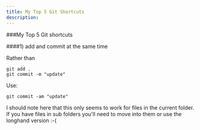 ```yaml
---
title: My Top 5 Git Shortcuts
description: 
---
```


###My Top 5 Git shortcuts


####1) add and commit at the same time

Rather than
```
git add .
git commit -m "update"
```

Use:

```
git commit -am "update"
```

I should note here that this only seems to work for files in the current folder. If you have files in sub folders you'll need to move into them or use the longhand version :-(
